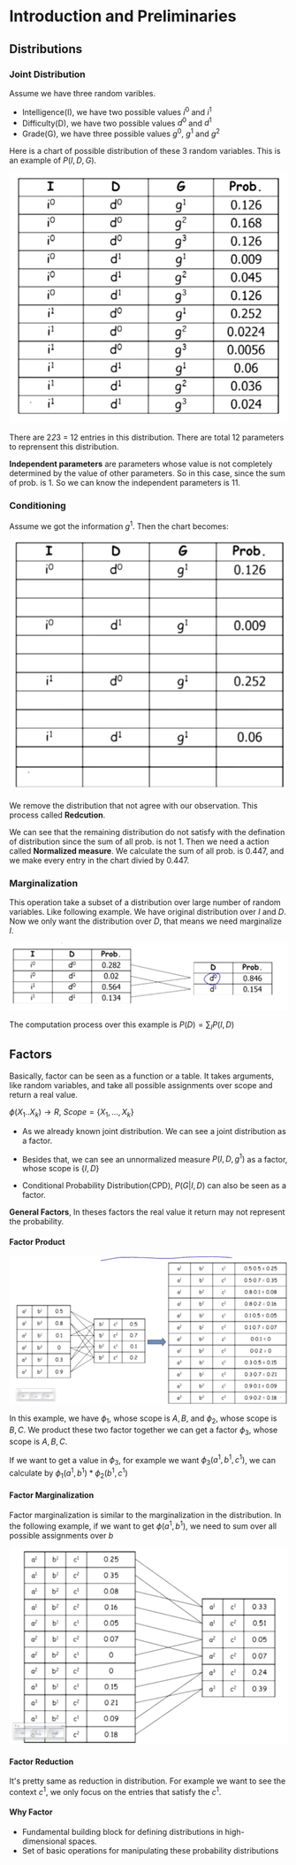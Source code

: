 # Introduction and Preliminaries

## Distributions 

### Joint Distribution

Assume we have three random varibles. 
- Intelligence(I), we have two possible values $i^0$ and $i^1$
- Difficulty(D), we have two possible values $d^0$ and $d^1$
- Grade(G), we have three possible values $g^0$, $g^1$ and $g^2$

Here is a chart of possible distribution of these 3 random variables. This is an
example of $P(I,D,G)$.

![](./imgs/2/chart.png)

There are 2*2*3 = 12 entries in this distribution. There are total 12 parameters
to reprensent this distribution.

**Independent parameters** are parameters whose value is not completely
determined by the value of other parameters. So in this case, since the sum of
prob. is 1. So we can know the independent parameters is 11.

### Conditioning

Assume we got the information $g^1$. Then the chart becomes:

![](./imgs/2/chart2.png)

We remove the distribution that not agree with our observation. This process
called **Redcution**. 

We can see that the remaining distribution do not satisfy
with the defination of distribution since the sum of all prob. is not 1. Then we
need a action called **Normalized measure**. We calculate the sum of all prob.
is 0.447, and we make every entry in the chart divied by 0.447.

### Marginalization

This operation take a subset of a distribution over large number of random
variables. Like following example. We have original distribution over $I$ and
$D$. Now we only want the distribution over $D$, that means we need marginalize
$I$.

![](./imgs/2/Margin.png)

The computation process over this example is $P(D) = \sum_I P(I,D)$

## Factors

Basically, factor can be seen as a function or a table. It takes arguments, like 
random variables, and take all possible assignments over scope and return a real
value. 

$\phi(X_1 .. X_k) \rightarrow R$, $Scope = \{X_1,..., X_k\}$

- As we already known joint distribution. We can see a joint distribution as a
factor.

- Besides that, we can see an unnormalized measure $P(I, D ,g^1)$ as a factor,
whose scope is $\{I,D\}$

- Conditional Probability Distribution(CPD), $P(G|I,D)$ can also be seen as a factor. 

**General Factors**, In theses factors the real value it return may not
represent the probability.

#### Factor Product

![](./imgs/2/factor_product.png)

In this example, we have $\phi_1$, whose scope is $A, B$, and $\phi_2$, whose
scope is $B, C$. We product these two factor together we can get a factor
$\phi_3$, whose scope is $A, B, C$.

If we want to get a value in $\phi_3$, for example we want $\phi_3(a^1, b^1,
c^1)$, we
can calculate by $\phi_1(a^1, b^1) * \phi_2(b^1, c^1)$

#### Factor Marginalization

Factor marginalization is similar to the marginalization in the distribution. In
the following example, if we want to get $\phi(a^1, b^1)$, we need to sum over
all possible assignments over $b$

![](./imgs/2/factor_margin.png)

#### Factor Reduction

It's pretty same as reduction in distribution. For example we want to see the
context $c^1$, we only focus on the entries that satisfy the $c^1$.


#### Why Factor

- Fundamental building block for defining distributions in high-dimensional
  spaces.
- Set of basic operations for manipulating these probability distributions


